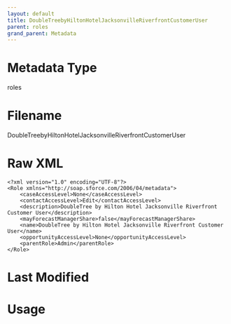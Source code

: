 ```yaml
---
layout: default
title: DoubleTreebyHiltonHotelJacksonvilleRiverfrontCustomerUser
parent: roles
grand_parent: Metadata
---
```

# Metadata Type
roles


# Filename 
DoubleTreebyHiltonHotelJacksonvilleRiverfrontCustomerUser


# Raw XML
```
<?xml version="1.0" encoding="UTF-8"?>
<Role xmlns="http://soap.sforce.com/2006/04/metadata">
    <caseAccessLevel>None</caseAccessLevel>
    <contactAccessLevel>Edit</contactAccessLevel>
    <description>DoubleTree by Hilton Hotel Jacksonville Riverfront Customer User</description>
    <mayForecastManagerShare>false</mayForecastManagerShare>
    <name>DoubleTree by Hilton Hotel Jacksonville Riverfront Customer User</name>
    <opportunityAccessLevel>None</opportunityAccessLevel>
    <parentRole>Admin</parentRole>
</Role>
```


# Last Modified


# Usage
